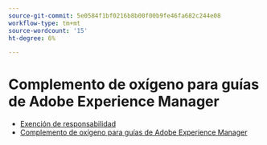 ```yaml
---
source-git-commit: 5e0584f1bf0216b8b00f00b9fe46fa682c244e08
workflow-type: tm+mt
source-wordcount: '15'
ht-degree: 6%

---
```

# Complemento de oxígeno para guías de Adobe Experience Manager

- [Exención de responsabilidad](rebranding-disclaimer.md)
- [Complemento de oxígeno para guías de Adobe Experience Manager](use-aem-connector.md)

